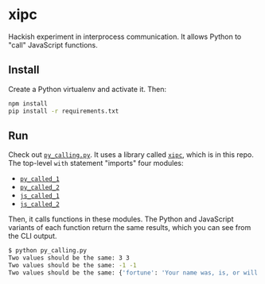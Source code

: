 # xipc

Hackish experiment in interprocess communication.  It allows Python to "call" JavaScript functions.

## Install

Create a Python virtualenv and activate it. Then:

```bash
npm install
pip install -r requirements.txt
```

## Run

Check out [`py_calling.py`](./py_calling.py). It uses a library called [`xipc`](./xipc.py), which is in this repo. The top-level `with` statement "imports" four modules:

- [`py_called_1`](./py_called_1.py)
- [`py_called_2`](./py_called_2.py)
- [`js_called_1`](./js_called_1.js)
- [`js_called_2`](./js_called_2.js)

Then, it calls functions in these modules. The Python and JavaScript variants of each function return the same results, which you can see from the CLI output.

```bash
$ python py_calling.py
Two values should be the same: 3 3
Two values should be the same: -1 -1
Two values should be the same: {'fortune': 'Your name was, is, or will be Mike.'} {'fortune': 'Your name was, is, or will be Mike.'}
```